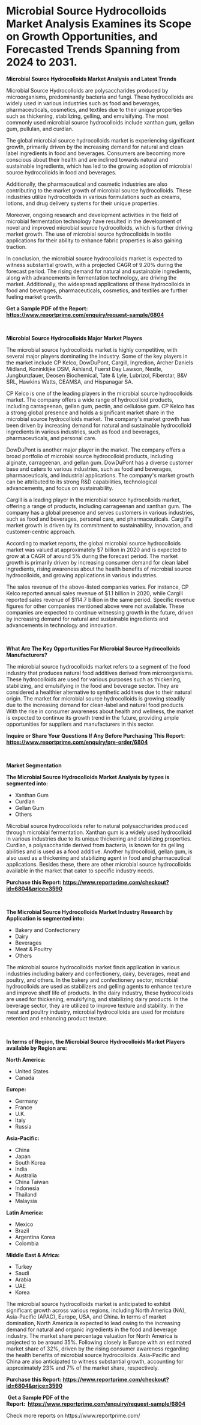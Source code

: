 <p><h1>Microbial Source Hydrocolloids Market Analysis Examines its Scope on Growth Opportunities, and Forecasted Trends Spanning from 2024 to 2031.</h1></p><p><strong>Microbial Source Hydrocolloids Market Analysis and Latest Trends</strong></p>
<p><p>Microbial Source Hydrocolloids are polysaccharides produced by microorganisms, predominantly bacteria and fungi. These hydrocolloids are widely used in various industries such as food and beverages, pharmaceuticals, cosmetics, and textiles due to their unique properties such as thickening, stabilizing, gelling, and emulsifying. The most commonly used microbial source hydrocolloids include xanthan gum, gellan gum, pullulan, and curdlan.</p><p>The global microbial source hydrocolloids market is experiencing significant growth, primarily driven by the increasing demand for natural and clean label ingredients in food and beverages. Consumers are becoming more conscious about their health and are inclined towards natural and sustainable ingredients, which has led to the growing adoption of microbial source hydrocolloids in food and beverages.</p><p>Additionally, the pharmaceutical and cosmetic industries are also contributing to the market growth of microbial source hydrocolloids. These industries utilize hydrocolloids in various formulations such as creams, lotions, and drug delivery systems for their unique properties.</p><p>Moreover, ongoing research and development activities in the field of microbial fermentation technology have resulted in the development of novel and improved microbial source hydrocolloids, which is further driving market growth. The use of microbial source hydrocolloids in textile applications for their ability to enhance fabric properties is also gaining traction.</p><p>In conclusion, the microbial source hydrocolloids market is expected to witness substantial growth, with a projected CAGR of 9.20% during the forecast period. The rising demand for natural and sustainable ingredients, along with advancements in fermentation technology, are driving the market. Additionally, the widespread applications of these hydrocolloids in food and beverages, pharmaceuticals, cosmetics, and textiles are further fueling market growth.</p></p>
<p><strong>Get a Sample PDF of the Report:&nbsp; <a href="https://www.reportprime.com/enquiry/request-sample/6804">https://www.reportprime.com/enquiry/request-sample/6804</a></strong></p>
<p>&nbsp;</p>
<p><strong>Microbial Source Hydrocolloids Major Market Players</strong></p>
<p><p>The microbial source hydrocolloids market is highly competitive, with several major players dominating the industry. Some of the key players in the market include CP Kelco, DowDuPont, Cargill, Ingredion, Archer Daniels Midland, Koninklijke DSM, Ashland, Fuerst Day Lawson, Nestle, Jungbunzlauer, Deosen Biochemical, Tate & Lyle, Lubrizol, Fiberstar, B&V SRL, Hawkins Watts, CEAMSA, and Hispanagar SA.</p><p>CP Kelco is one of the leading players in the microbial source hydrocolloids market. The company offers a wide range of hydrocolloid products, including carrageenan, gellan gum, pectin, and cellulose gum. CP Kelco has a strong global presence and holds a significant market share in the microbial source hydrocolloids market. The company's market growth has been driven by increasing demand for natural and sustainable hydrocolloid ingredients in various industries, such as food and beverages, pharmaceuticals, and personal care.</p><p>DowDuPont is another major player in the market. The company offers a broad portfolio of microbial source hydrocolloid products, including alginate, carrageenan, and gellan gum. DowDuPont has a diverse customer base and caters to various industries, such as food and beverages, pharmaceuticals, and industrial applications. The company's market growth can be attributed to its strong R&D capabilities, technological advancements, and focus on sustainability.</p><p>Cargill is a leading player in the microbial source hydrocolloids market, offering a range of products, including carrageenan and xanthan gum. The company has a global presence and serves customers in various industries, such as food and beverages, personal care, and pharmaceuticals. Cargill's market growth is driven by its commitment to sustainability, innovation, and customer-centric approach.</p><p>According to market reports, the global microbial source hydrocolloids market was valued at approximately $7 billion in 2020 and is expected to grow at a CAGR of around 5% during the forecast period. The market growth is primarily driven by increasing consumer demand for clean label ingredients, rising awareness about the health benefits of microbial source hydrocolloids, and growing applications in various industries.</p><p>The sales revenue of the above-listed companies varies. For instance, CP Kelco reported annual sales revenue of $1.1 billion in 2020, while Cargill reported sales revenue of $114.7 billion in the same period. Specific revenue figures for other companies mentioned above were not available. These companies are expected to continue witnessing growth in the future, driven by increasing demand for natural and sustainable ingredients and advancements in technology and innovation.</p></p>
<p>&nbsp;</p>
<p><strong>What Are The Key Opportunities For Microbial Source Hydrocolloids Manufacturers?</strong></p>
<p><p>The microbial source hydrocolloids market refers to a segment of the food industry that produces natural food additives derived from microorganisms. These hydrocolloids are used for various purposes such as thickening, stabilizing, and emulsifying in the food and beverage sector. They are considered a healthier alternative to synthetic additives due to their natural origin. The market for microbial source hydrocolloids is growing steadily due to the increasing demand for clean-label and natural food products. With the rise in consumer awareness about health and wellness, the market is expected to continue its growth trend in the future, providing ample opportunities for suppliers and manufacturers in this sector.</p></p>
<p><strong>Inquire or Share Your Questions If Any Before Purchasing This Report: <a href="https://www.reportprime.com/enquiry/pre-order/6804">https://www.reportprime.com/enquiry/pre-order/6804</a></strong></p>
<p>&nbsp;</p>
<p><strong>Market Segmentation</strong></p>
<p><strong>The Microbial Source Hydrocolloids Market Analysis by types is segmented into:</strong></p>
<p><ul><li>Xanthan Gum</li><li>Curdlan</li><li>Gellan Gum</li><li>Others</li></ul></p>
<p><p>Microbial source hydrocolloids refer to natural polysaccharides produced through microbial fermentation. Xanthan gum is a widely used hydrocolloid in various industries due to its unique thickening and stabilizing properties. Curdlan, a polysaccharide derived from bacteria, is known for its gelling abilities and is used as a food additive. Another hydrocolloid, gellan gum, is also used as a thickening and stabilizing agent in food and pharmaceutical applications. Besides these, there are other microbial source hydrocolloids available in the market that cater to specific industry needs.</p></p>
<p><strong>Purchase this Report:&nbsp;<a href="https://www.reportprime.com/checkout?id=6804&price=3590">https://www.reportprime.com/checkout?id=6804&price=3590</a></strong></p>
<p>&nbsp;</p>
<p><strong>The Microbial Source Hydrocolloids Market Industry Research by Application is segmented into:</strong></p>
<p><ul><li>Bakery and Confectionery</li><li>Dairy</li><li>Beverages</li><li>Meat & Poultry</li><li>Others</li></ul></p>
<p><p>The microbial source hydrocolloids market finds application in various industries including bakery and confectionery, dairy, beverages, meat and poultry, and others. In the bakery and confectionery sector, microbial hydrocolloids are used as stabilizers and gelling agents to enhance texture and improve shelf life of products. In the dairy industry, these hydrocolloids are used for thickening, emulsifying, and stabilizing dairy products. In the beverage sector, they are utilized to improve texture and stability. In the meat and poultry industry, microbial hydrocolloids are used for moisture retention and enhancing product texture.</p></p>
<p>&nbsp;</p>
<p><strong>In terms of Region, the Microbial Source Hydrocolloids Market Players available by Region are:</strong></p>
<p>
    <p> <strong> North America: </strong>
        <ul>
            <li>United States</li>
            <li>Canada</li>
        </ul>
        </p> 
    <p> <strong> Europe: </strong>
        <ul>
            <li>Germany</li>
            <li>France</li>
            <li>U.K.</li>
            <li>Italy</li>
            <li>Russia</li>
        </ul>
        </p> 
    <p> <strong> Asia-Pacific: </strong>
        <ul>
            <li>China</li>
            <li>Japan</li>
            <li>South Korea</li>
            <li>India</li>
            <li>Australia</li>
            <li>China Taiwan</li>
            <li>Indonesia</li>
            <li>Thailand</li>
            <li>Malaysia</li>
        </ul>
        </p> 
    <p> <strong> Latin America: </strong>
        <ul>
            <li>Mexico</li>
            <li>Brazil</li>
            <li>Argentina Korea</li>
            <li>Colombia</li>
        </ul>
        </p> 
    <p> <strong> Middle East & Africa: </strong>
        <ul>
            <li>Turkey</li>
            <li>Saudi</li>
            <li>Arabia</li>
            <li>UAE</li>
            <li>Korea</li>
        </ul>
    </p>
    </p>
<p><p>The microbial source hydrocolloids market is anticipated to exhibit significant growth across various regions, including North America (NA), Asia-Pacific (APAC), Europe, USA, and China. In terms of market domination, North America is expected to lead owing to the increasing demand for natural and organic ingredients in the food and beverage industry. The market share percentage valuation for North America is projected to be around 35%. Following closely is Europe with an estimated market share of 32%, driven by the rising consumer awareness regarding the health benefits of microbial source hydrocolloids. Asia-Pacific and China are also anticipated to witness substantial growth, accounting for approximately 23% and 7% of the market share, respectively.</p></p>
<p><strong>Purchase this Report: <a href="https://www.reportprime.com/checkout?id=6804&price=3590">https://www.reportprime.com/checkout?id=6804&price=3590</a></strong></p>
<p>&nbsp;<strong>Get a Sample PDF of the Report:&nbsp;&nbsp;<a href="https://www.reportprime.com/enquiry/request-sample/6804">https://www.reportprime.com/enquiry/request-sample/6804</a></strong></p>
<p><strong></strong></p>
<p>Check more reports on https://www.reportprime.com/</p>